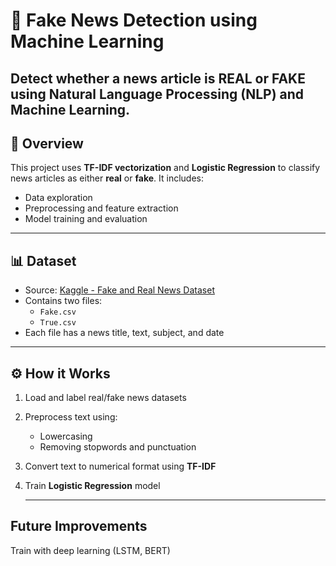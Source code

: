 # 📰 Fake News Detection using Machine Learning

Detect whether a news article is **REAL** or **FAKE** using Natural Language Processing (NLP) and Machine Learning.
---

## 🚀 Overview
This project uses **TF-IDF vectorization** and **Logistic Regression** to classify news articles as either **real** or **fake**. It includes:

- Data exploration
- Preprocessing and feature extraction
- Model training and evaluation

---
## 📊 Dataset

- Source: [Kaggle - Fake and Real News Dataset](https://www.kaggle.com/datasets/clmentbisaillon/fake-and-real-news-dataset)
- Contains two files:
  - `Fake.csv`
  - `True.csv`
- Each file has a news title, text, subject, and date

---

## ⚙️ How it Works

1. Load and label real/fake news datasets
2. Preprocess text using:
   - Lowercasing
   - Removing stopwords and punctuation
3. Convert text to numerical format using **TF-IDF**
4. Train **Logistic Regression** model

   ---
## Future Improvements
Train with deep learning (LSTM, BERT)
